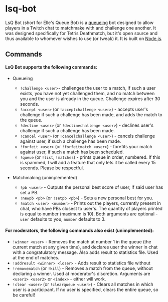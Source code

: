 lsq-bot
======

LsQ Bot (short for Elle's Queue Bot) is a [queueing](https://xkcd.com/853/) bot designed to allow players in a Twitch chat to matchmake with and challenge one another. It was designed specifically for Tetris Deathmatch, but it's open source and thus available to whomever wishes to use (or tweak) it. It is built on [Node.js](https://nodejs.org).

## Commands

#### LsQ Bot supports the following commands:

  * Queueing
    * `!challenge <user>`- challenges the user to a match, if such a user exists, you have not yet challenged them, and no match between you and the user is already in the queue. Challenge expires after 30 seconds.
    * `!accept <user>` (or `!acceptchallenge <user>`) - accepts user's challenge if such a challenge has been made, and adds the match to the queue.
    * `!decline <user>` (or `!declinechallenge <user>`) - declines user's challenge if such a challenge has been made.
    * `!cancel <user>` (or `!cancelchallenge <user>`) - cancels challenge against user, if such a challenge has been made.
    * `!forfeit <user>` (or `!forfeitmatch <user>`) - forefits your match against user, if such a match has been scheduled. 
    * `!queue` (or `!list`, `!matches`) - prints queue in order, numbered. If this is spammed, I will add a feature that only lets it be called every 15 seconds. Please be respectful.

  * Matchmaking (unimplemented)
    * `!pb <user>` - Outputs the personal best score of user, if said user has set a PB.
    * `!newpb <pb>` (or `!setpb <pb>`) - Sets a new personal best for you.
    * `!match <user> <number>` - Prints out the players, currently present in chat, who have PBs closest to user's. The quantity of players printed is equal to number (maximum is 10).  Both arguments are optional - `user` defaults to you, `number` defaults to 3.

#### For moderators, the following commands also exist (unimplemented):
  * `!winner <user>` - Removes the match at number 1 in the queue (the current match at any given time), and declares user the winner in chat with a congratulatory message. Also adds result to statistics file. Used at the end of matches.
  * `!addresult <winner> <loser>` - Adds result to statistics file without 
  * `!removematch` (or `!kill`) - Removes a match from the queue, without declaring a winner. Used at moderator's discretion. Arguments are `<user1> <user2>` or `<index>` - either will work.
  * `!clear <user>` (or `!clearqueue <user>`) - Clears all matches in which user is a participant. If no user is specified, clears the entire queue, so be careful!
  
